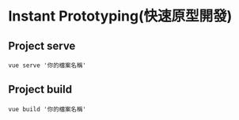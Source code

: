 # Instant Prototyping(快速原型開發)

## Project serve
```
vue serve '你的檔案名稱'
```

## Project build
```
vue build '你的檔案名稱'
```

